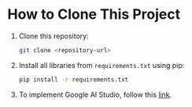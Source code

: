 # How to Clone This Project

1. Clone this repository:
    ```sh
    git clone <repository-url>
    ```

2. Install all libraries from `requirements.txt` using pip:
    ```sh
    pip install -r requirements.txt
    ```

3. To implement Google AI Studio, follow this [link](https://ai.google.dev/gemini-api/docs?hl=id).